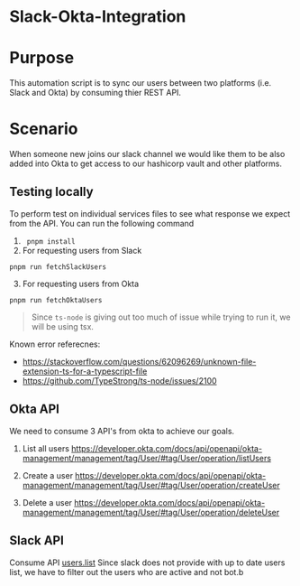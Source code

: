 # Slack-Okta-Integration

# Purpose

This automation script is to sync our users between two platforms (i.e. Slack and Okta) by consuming thier REST API.

# Scenario

When someone new joins our slack channel we would like them to be also added into Okta to get access to our hashicorp vault and other platforms.

## Testing locally

To perform test on individual services files to see what response we expect from the API. You can run the following command

1. ` pnpm install`
2. For requesting users from Slack

```
pnpm run fetchSlackUsers
```

3. For requesting users from Okta

```
pnpm run fetchOktaUsers
```

> Since `ts-node` is giving out too much of issue while trying to run it, we will be using tsx.

Known error referecnes:

- https://stackoverflow.com/questions/62096269/unknown-file-extension-ts-for-a-typescript-file
- https://github.com/TypeStrong/ts-node/issues/2100

## Okta API

We need to consume 3 API's from okta to achieve our goals.

1. List all users
   https://developer.okta.com/docs/api/openapi/okta-management/management/tag/User/#tag/User/operation/listUsers

2. Create a user
   https://developer.okta.com/docs/api/openapi/okta-management/management/tag/User/#tag/User/operation/createUser

3. Delete a user
   https://developer.okta.com/docs/api/openapi/okta-management/management/tag/User/#tag/User/operation/deleteUser

## Slack API

Consume API [users.list](https://api.slack.com/methods/users.list)
Since slack does not provide with up to date users list, we have to filter out the users who are active and not bot.b
